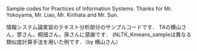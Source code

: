 Sample codes for Practices of Information Systems.
Thanks for Mr. Yokoyama, Mr. Liao, Mr. Kirihata and Mr. Sun.

情報システム論実習のテキスト分析部分のサンプルコードです．
TAの横山さん，寥さん，桐畑さん，孫さんに感謝です．
(NLTK_Kmeans_sampleは異なる類似度計算手法を用いた例です．（by 横山さん）
